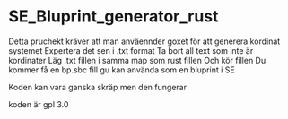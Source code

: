 # SE_Bluprint_generator_rust
Detta pruchekt kräver att man anväennder goxet för att generera kordinat systemet 
Expertera det sen i .txt format 
Ta bort all text som inte är kordinater 
Läg .txt fillen i samma map som rust fillen 
Och kör fillen 
Du kommer få en bp.sbc fill gu kan använda som en bluprint i SE

Koden kan vara ganska skräp men den fungerar

koden är gpl 3.0




